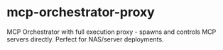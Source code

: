 # mcp-orchestrator-proxy
MCP Orchestrator with full execution proxy - spawns and controls MCP servers directly. Perfect for NAS/server deployments.
